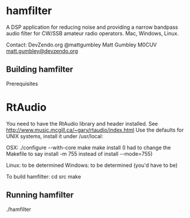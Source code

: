 hamfilter
=========

A DSP application for reducing noise and providing a narrow bandpass audio filter for CW/SSB amateur radio operators. Mac, Windows, Linux.

Contact: DevZendo.org @mattgumbley Matt Gumbley M0CUV matt.gumbley@devzendo.org

Building hamfilter
------------------

Prerequisites

RtAudio
=======
You need to have the RtAudio library and header installed. See
http://www.music.mcgill.ca/~gary/rtaudio/index.html
Use the defaults for UNIX systems, install it under /usr/local:

OSX:
./configure --with-core
make
make install (I had to change the Makefile to say install -m 755 instead of
install --mode=755)


Linux:
to be determined
Windows:
to be determined (you'd have to be)

To build hamfilter:
cd src
make


Running hamfilter
-----------------
./hamfilter

